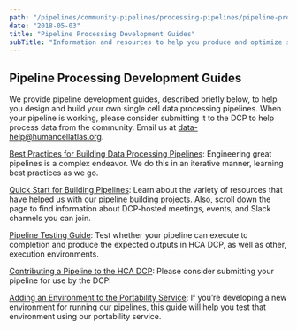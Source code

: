 ```yaml
---
path: "/pipelines/community-pipelines/processing-pipelines/pipeline-processing-development-guides"
date: "2018-05-03"
title: "Pipeline Processing Development Guides"
subTitle: "Information and resources to help you produce and optimize single cell data processing pipelines."
---
```

## Pipeline Processing Development Guides

We provide pipeline development guides, described briefly below, to help you design and build your own single cell data processing pipelines. When your pipeline is working, please consider submitting it to the DCP to help process data from the community. Email us at [data-help@humancellatlas.org](mailto:data-help@humancellatlas.org).

[Best Practices for Building Data Processing Pipelines](/pipelines/community-pipelines/processing-pipelines/pipeline-best-practices): Engineering great pipelines is a complex endeavor. We do this in an iterative manner, learning best practices as we go.

[Quick Start for Building Pipelines](/pipelines/community-pipelines/processing-pipelines/building-pipelines): Learn about the variety of resources that have helped us with our pipeline building projects. Also, scroll down the page to find information about DCP-hosted meetings, events, and Slack channels you can join.

[Pipeline Testing Guide](/pipelines/community-pipelines/processing-pipelines/testing-pipelines): Test whether your pipeline can execute to completion and produce the expected outputs in HCA DCP, as well as other, execution environments.

[Contributing a Pipeline to the HCA DCP](/contribute/analysis-pipelines): Please consider submitting your pipeline for use by the DCP!

[Adding an Environment to the Portability Service](/pipelines/community-pipelines/processing-pipelines/portability-service-environments): If you’re developing a new environment for running our pipelines, this guide will help you test that environment using our portability service.
